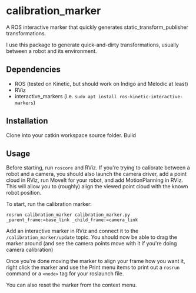 # calibration_marker
A ROS interactive marker that quickly generates static_transform_publisher transformations.

I use this package to generate quick-and-dirty transformations, usually between a robot and its environment.

## Dependencies
 - ROS (tested on Kinetic, but should work on Indigo and Melodic at least)
 - RViz
 - interactive_markers (i.e. `sudo apt install ros-kinetic-interactive-markers`)

## Installation
Clone into your catkin workspace source folder. Build

## Usage
Before starting, run `roscore` and RViz. If you're trying to calibrate between a robot and a camera, you
should also launch the camera driver, add a point cloud in RViz, run MoveIt for your robot, and add MotionPlanning
in RViz. This will allow you to (roughly) align the viewed point cloud with the known robot position.

To start, run the calibration marker:
```
rosrun calibration_marker calibration_marker.py _parent_frame:=base_link _child_frame:=camera_link
```

Add an interactive marker in RViz and connect it to the `/calibration_marker/update` topic. You should now be able
to drag the marker around (and see the camera points move with it if you're doing camera calibration)

Once you're done moving the marker to align your frame how you want it, right click the marker and use the Print
menu items to print out a `rosrun` command or a `<node>` tag for your roslaunch file.

You can also reset the marker from the context menu.
